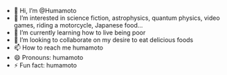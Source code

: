 - 👋 Hi, I’m @Humamoto
- 👀 I’m interested in science fiction, astrophysics, quantum physics, video games, riding a motorcycle, Japanese food...
- 🌱 I’m currently learning how to live being poor
- 💞️ I’m looking to collaborate on my desire to eat delicious foods
- 📫 How to reach me humamoto
- 😄 Pronouns: humamoto
- ⚡ Fun fact: humamoto

<!---
Humamoto/Humamoto is a ✨ special ✨ repository because its `README.md` (this file) appears on your GitHub profile.
You can click the Preview link to take a look at your changes.
--->
